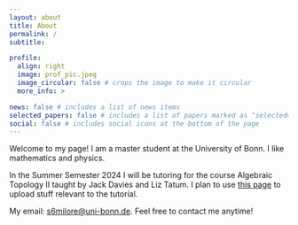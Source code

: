 ```yaml
---
layout: about
title: About
permalink: /
subtitle:

profile:
  align: right
  image: prof_pic.jpeg
  image_circular: false # crops the image to make it circular
  more_info: >

news: false # includes a list of news items
selected_papers: false # includes a list of papers marked as "selected={true}"
social: false # includes social icons at the bottom of the page
---
```


Welcome to my page! I am a master student at the University of Bonn. I like mathematics and physics.

In the Summer Semester 2024 I will be tutoring for the course Algebraic Topology II taught by Jack Davies and Liz Tatum. I plan to use [this page](/AT2_tutorial/) to upload stuff relevant to the tutorial.

My email: s6milore@uni-bonn.de. Feel free to contact me anytime!
